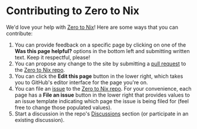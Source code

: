 # Contributing to Zero to Nix

We'd love your help with [Zero to Nix][z2n]!
Here are some ways that you can contribute:

1. You can provide feedback on a specific page by clicking on one of the **Was this page helpful?** options in the bottom left and submitting written text.
   Keep it respectful, please!
1. You can propose any change to the site by submitting a [pull request][pr] to the [Zero to Nix repo][repo].
1. You can click the **Edit this page** button in the lower right, which takes you to GitHub's editor interface for the page you're on.
1. You can file an [issue] to the [Zero to Nix repo][repo].
   For your convenience, each page has a **File an issue** button in the lower right that provides values to an issue template indicating which page the issue is being filed for (feel free to change those populated values).
1. Start a discussion in the repo's [Discussions] section (or participate in an existing discussion).

[discussions]: https://github.com/DeterminateSystems/zero-to-nix/discussions
[issue]: https://github.com/DeterminateSystems/zero-to-nix/issues
[pr]: https://github.com/DeterminateSystems/zero-to-nix/
[repo]: https://github.com/DeterminateSystems/zero-to-nix
[z2n]: https://zero-to-nix.com
